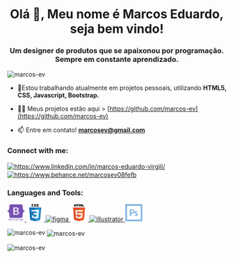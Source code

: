 <h1 align="center">Olá 👋, Meu nome é Marcos Eduardo, seja bem vindo!</h1>
<h3 align="center">Um designer de produtos que se apaixonou por programação. Sempre em constante aprendizado.</h3>

<p align="left"> <img src="https://komarev.com/ghpvc/?username=marcos-ev&label=Profile%20views&color=0e75b6&style=flat" alt="marcos-ev" /> </p>

- 🌱Estou trabalhando atualmente em projetos pessoais, utilizando **HTML5, CSS, Javascript, Bootstrap.**

- 👨‍💻 Meus projetos estão aqui > [https://github.com/marcos-ev](https://github.com/marcos-ev)

- 📫 Entre em contato! **marcosev@gmail.com**

<h3 align="left">Connect with me:</h3>
<p align="left">
<a href="https://linkedin.com/in/https://www.linkedin.com/in/marcos-eduardo-virgili/" target="blank"><img align="center" src="https://raw.githubusercontent.com/rahuldkjain/github-profile-readme-generator/master/src/images/icons/Social/linked-in-alt.svg" alt="https://www.linkedin.com/in/marcos-eduardo-virgili/" height="30" width="40" /></a>
<a href="https://www.behance.net/https://www.behance.net/marcosev08fefb" target="blank"><img align="center" src="https://raw.githubusercontent.com/rahuldkjain/github-profile-readme-generator/master/src/images/icons/Social/behance.svg" alt="https://www.behance.net/marcosev08fefb" height="30" width="40" /></a>
</p>

<h3 align="left">Languages and Tools:</h3>
<p align="left"> <a href="https://getbootstrap.com" target="_blank" rel="noreferrer"> <img src="https://raw.githubusercontent.com/devicons/devicon/master/icons/bootstrap/bootstrap-plain-wordmark.svg" alt="bootstrap" width="40" height="40"/> </a> <a href="https://www.w3schools.com/css/" target="_blank" rel="noreferrer"> <img src="https://raw.githubusercontent.com/devicons/devicon/master/icons/css3/css3-original-wordmark.svg" alt="css3" width="40" height="40"/> </a> <a href="https://www.figma.com/" target="_blank" rel="noreferrer"> <img src="https://www.vectorlogo.zone/logos/figma/figma-icon.svg" alt="figma" width="40" height="40"/> </a> <a href="https://www.w3.org/html/" target="_blank" rel="noreferrer"> <img src="https://raw.githubusercontent.com/devicons/devicon/master/icons/html5/html5-original-wordmark.svg" alt="html5" width="40" height="40"/> </a> <a href="https://www.adobe.com/in/products/illustrator.html" target="_blank" rel="noreferrer"> <img src="https://www.vectorlogo.zone/logos/adobe_illustrator/adobe_illustrator-icon.svg" alt="illustrator" width="40" height="40"/> </a> <a href="https://www.photoshop.com/en" target="_blank" rel="noreferrer"> <img src="https://raw.githubusercontent.com/devicons/devicon/master/icons/photoshop/photoshop-line.svg" alt="photoshop" width="40" height="40"/> </a> </p>

<p><img align="left" src="https://github-readme-stats.vercel.app/api/top-langs?username=marcos-ev&show_icons=true&locale=en&layout=compact" alt="marcos-ev" /></p>

<p>&nbsp;<img align="center" src="https://github-readme-stats.vercel.app/api?username=marcos-ev&show_icons=true&locale=en" alt="marcos-ev" /></p>

<p><img align="center" src="https://github-readme-streak-stats.herokuapp.com/?user=marcos-ev&" alt="marcos-ev" /></p>
